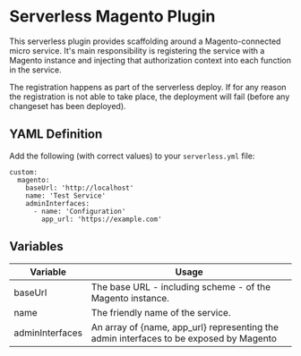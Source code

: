 # Serverless Magento Plugin

This serverless plugin provides scaffolding around a Magento-connected micro service.
It's main responsibility is registering the service with a Magento instance and injecting that authorization 
context into each function in the service.

The registration happens as part of the serverless deploy. If for any reason the registration is not able to take place, the deployment will fail (before any changeset has been deployed).

## YAML Definition
Add the following (with correct values) to your `serverless.yml` file:
```
custom:
  magento:
    baseUrl: 'http://localhost'
    name: 'Test Service'
    adminInterfaces:
      - name: 'Configuration'
        app_url: 'https://example.com'
```

## Variables

| Variable              | Usage                                                       |
| --------------------- | ----------------------------------------------------------- |
| baseUrl               |  The base URL - including scheme - of the Magento instance.|
| name     			 |  The friendly name of the service.|
| adminInterfaces       |  An array of {name, app_url} representing the admin interfaces to be exposed by Magento|
